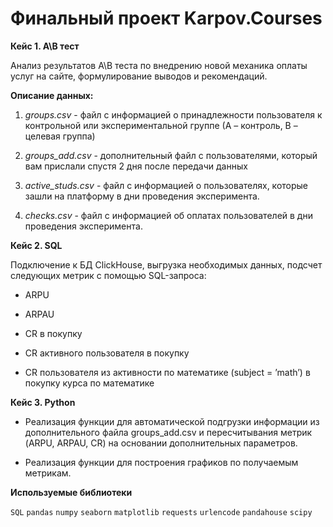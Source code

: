 **Финальный проект Karpov.Courses**
=====================

**Кейс 1. A\B тест**

Анализ результатов А\В теста по внедрению новой механика оплаты услуг на сайте, формулирование выводов и рекомендаций.

**Описание данных:**
1. *groups.csv* - файл с информацией о принадлежности пользователя к контрольной или экспериментальной группе (А – контроль, B – целевая группа) 

2. *groups_add.csv* - дополнительный файл с пользователями, который вам прислали спустя 2 дня после передачи данных

3. *active_studs.csv* - файл с информацией о пользователях, которые зашли на платформу в дни проведения эксперимента. 

4. *checks.csv* - файл с информацией об оплатах пользователей в дни проведения эксперимента. 

**Кейс 2. SQL**

Подключение к БД ClickHouse, выгрузка необходимых данных, подсчет следующих метрик с помощью SQL-запроса:
* ARPU 

* ARPAU 

* CR в покупку 

* СR активного пользователя в покупку 

* CR пользователя из активности по математике (subject = ’math’) в покупку курса по математике

**Кейс 3. Python**

* Реализация функции для автоматической подгрузки информации из дополнительного файла groups_add.csv и пересчитывания метрик (ARPU, ARPAU, CR) на основании дополнительных параметров.

* Реализация функции для построения графиков по получаемым метрикам.

**Используемые библиотеки**

`SQL` `pandas`  `numpy` `seaborn` `matplotlib` `requests` `urlencode` `pandahouse` `scipy`
